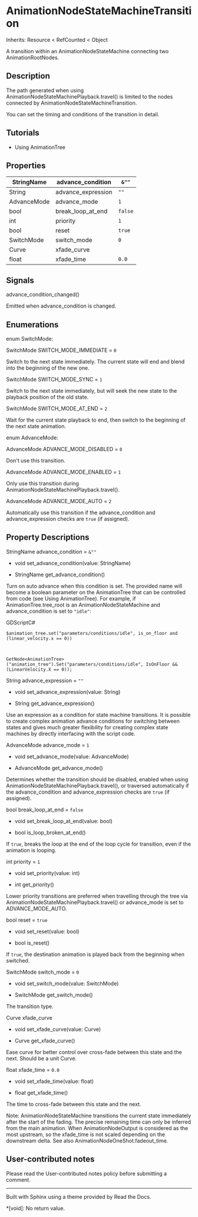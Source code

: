# AnimationNodeStateMachineTransition

Inherits: Resource < RefCounted < Object

A transition within an AnimationNodeStateMachine connecting two
AnimationRootNodes.

## Description

The path generated when using AnimationNodeStateMachinePlayback.travel() is
limited to the nodes connected by AnimationNodeStateMachineTransition.

You can set the timing and conditions of the transition in detail.

## Tutorials

  * Using AnimationTree

## Properties

StringName | advance_condition | `&""`  
---|---|---  
String | advance_expression | `""`  
AdvanceMode | advance_mode | `1`  
bool | break_loop_at_end | `false`  
int | priority | `1`  
bool | reset | `true`  
SwitchMode | switch_mode | `0`  
Curve | xfade_curve  
float | xfade_time | `0.0`  
  
## Signals

advance_condition_changed()

Emitted when advance_condition is changed.

## Enumerations

enum SwitchMode:

SwitchMode SWITCH_MODE_IMMEDIATE = `0`

Switch to the next state immediately. The current state will end and blend
into the beginning of the new one.

SwitchMode SWITCH_MODE_SYNC = `1`

Switch to the next state immediately, but will seek the new state to the
playback position of the old state.

SwitchMode SWITCH_MODE_AT_END = `2`

Wait for the current state playback to end, then switch to the beginning of
the next state animation.

enum AdvanceMode:

AdvanceMode ADVANCE_MODE_DISABLED = `0`

Don't use this transition.

AdvanceMode ADVANCE_MODE_ENABLED = `1`

Only use this transition during AnimationNodeStateMachinePlayback.travel().

AdvanceMode ADVANCE_MODE_AUTO = `2`

Automatically use this transition if the advance_condition and
advance_expression checks are `true` (if assigned).

## Property Descriptions

StringName advance_condition = `&""`

  * void set_advance_condition(value: StringName)

  * StringName get_advance_condition()

Turn on auto advance when this condition is set. The provided name will become
a boolean parameter on the AnimationTree that can be controlled from code (see
Using AnimationTree). For example, if AnimationTree.tree_root is an
AnimationNodeStateMachine and advance_condition is set to `"idle"`:

GDScriptC#

    
    
    $animation_tree.set("parameters/conditions/idle", is_on_floor and (linear_velocity.x == 0))
    
    
    
    GetNode<AnimationTree>("animation_tree").Set("parameters/conditions/idle", IsOnFloor && (LinearVelocity.X == 0));
    

String advance_expression = `""`

  * void set_advance_expression(value: String)

  * String get_advance_expression()

Use an expression as a condition for state machine transitions. It is possible
to create complex animation advance conditions for switching between states
and gives much greater flexibility for creating complex state machines by
directly interfacing with the script code.

AdvanceMode advance_mode = `1`

  * void set_advance_mode(value: AdvanceMode)

  * AdvanceMode get_advance_mode()

Determines whether the transition should be disabled, enabled when using
AnimationNodeStateMachinePlayback.travel(), or traversed automatically if the
advance_condition and advance_expression checks are `true` (if assigned).

bool break_loop_at_end = `false`

  * void set_break_loop_at_end(value: bool)

  * bool is_loop_broken_at_end()

If `true`, breaks the loop at the end of the loop cycle for transition, even
if the animation is looping.

int priority = `1`

  * void set_priority(value: int)

  * int get_priority()

Lower priority transitions are preferred when travelling through the tree via
AnimationNodeStateMachinePlayback.travel() or advance_mode is set to
ADVANCE_MODE_AUTO.

bool reset = `true`

  * void set_reset(value: bool)

  * bool is_reset()

If `true`, the destination animation is played back from the beginning when
switched.

SwitchMode switch_mode = `0`

  * void set_switch_mode(value: SwitchMode)

  * SwitchMode get_switch_mode()

The transition type.

Curve xfade_curve

  * void set_xfade_curve(value: Curve)

  * Curve get_xfade_curve()

Ease curve for better control over cross-fade between this state and the next.
Should be a unit Curve.

float xfade_time = `0.0`

  * void set_xfade_time(value: float)

  * float get_xfade_time()

The time to cross-fade between this state and the next.

Note: AnimationNodeStateMachine transitions the current state immediately
after the start of the fading. The precise remaining time can only be inferred
from the main animation. When AnimationNodeOutput is considered as the most
upstream, so the xfade_time is not scaled depending on the downstream delta.
See also AnimationNodeOneShot.fadeout_time.

## User-contributed notes

Please read the User-contributed notes policy before submitting a comment.

* * *

Built with Sphinx using a theme provided by Read the Docs.

  *[void]: No return value.

